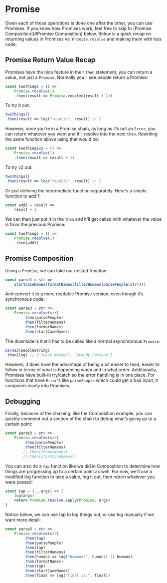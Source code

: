 # Promise

Given each of these operations is done one after the other, you can use Promises. If you know how Promises work, feel free to skip to [Promise Composition](#Promise Composition) below. Below is a quick recap on returning values in Promises vs. `Promise.resolve` and making them with less code.

## Promise Return Value Recap

Promises have the nice feature in their `then` statement, you can return a value, not just a `Promise`. Normally you’ll see people return a Promise:

```javascript
const twoThings = () =>
    Promise.resolve(1)
    .then(result => Promise.resolve(result + 1))
```

To try it out:
```javascript
twoThings()
.then(result => log("result:", result) // 2
```

However, once you’re in a Promise chain, as long as it’s not an `Error`, you can return whatever you want and it’ll resolve into the next `then`. Rewriting the same function above using that would be:

```javascript
const twoThingsv2 = () =>
    Promise.resolve(1)
    .then(result => result + 1)
```

To try v2 out:

```javascript
twoThings()
.then(result => log("result:", result) // 2
```

Or just defining the intermediate function separately. Here's a simple function to add 1:

```javascript
const add1 = result =>
    result + 1
```

We can then just put it in the `then` and it'll get called with whatever the value is from the previous Promise:

```javascript
const twoThings = () =>
    Promise.resolve(1)
    .then(add1)
```

## Promise Composition

Using a `Promise`, we can take our nested function:

```javascript
const parse1 = str =>
    startCaseNames(formatNames(filterHumans(parsePeople(str))))
```

And convert it to a more readable Promise version, even though it’s synchronous code:

```javascript
const parse3 = str =>
    Promise.resolve(str)
        .then(parsePeople)
        .then(filterHumans)
        .then(formatNames)
        .then(startCaseNames)
```
The downside is it still has to be called like a normal asynchronous `Promise`:

```javascript
parse3(peopleString)
.then(log) // ["Jesse Warden", "Brandy Fortune"]
```

However, it does have the advantage of being a bit easier to read, easier to follow in terms of what is happening when and in what order. Additionally, Promises have built-in try/catch so the error handling is in one place. For functions that have `Error`'s like `parsePeople` which could get a bad input, it composes nicely into Promises.

## Debugging

Finally, because of the chaining, like the Composition example, you can quickly comment out a section of the chain to debug what’s going up to a certain point:

```javascript
const parse3 = str =>
    Promise.resolve(str)
        .then(parsePeople)
        .then(filterHumans)
        //.then(formatNames)
        //.then(startCaseNames)
```

You can also do a `tap` function like we did in Composition to determine how things are progressing up to a certain point as well. For now, we’ll use a modified log function to take a value, log it out, then return whatever you were passed:

```javascript
const tap = (...args) => {
    log(args)
    return Promise.resolve.apply(Promise, args)
}
```

Notice below, we can use tap to log things out, or use log manually if we want more detail:

```javascript
const parse3 = str =>
    Promise.resolve(str)
        .then(tap)
        .then(parsePeople)
        .then(tap)
        .then(filterHumans)
        .then(humans => log("humans:", humans) || humans)
        .then(formatNames)
        .then(tap)
        .then(startCaseNames)
        .then(final => log("final is:", final))
```
